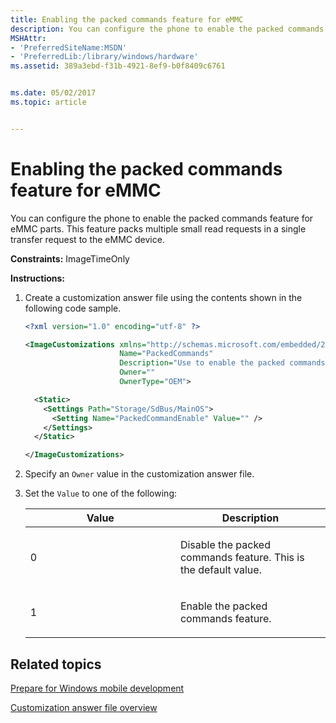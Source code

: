 ```yaml
---
title: Enabling the packed commands feature for eMMC
description: You can configure the phone to enable the packed commands feature for eMMC parts. This feature packs multiple small read requests in a single transfer request to the eMMC device.
MSHAttr:
- 'PreferredSiteName:MSDN'
- 'PreferredLib:/library/windows/hardware'
ms.assetid: 389a3ebd-f31b-4921-8ef9-b0f8409c6761


ms.date: 05/02/2017
ms.topic: article


---
```


# Enabling the packed commands feature for eMMC


You can configure the phone to enable the packed commands feature for eMMC parts. This feature packs multiple small read requests in a single transfer request to the eMMC device.

<a href="" id="constraints---imagetimeonly"></a>**Constraints:** ImageTimeOnly  

<a href="" id="instructions-"></a>**Instructions:**  
1.  Create a customization answer file using the contents shown in the following code sample.

    ```XML
    <?xml version="1.0" encoding="utf-8" ?>  

    <ImageCustomizations xmlns="http://schemas.microsoft.com/embedded/2004/10/ImageUpdate"  
                         Name="PackedCommands"  
                         Description="Use to enable the packed commands eMMC feature."  
                         Owner=""  
                         OwnerType="OEM"> 

      <Static>  
        <Settings Path="Storage/SdBus/MainOS">  
          <Setting Name="PackedCommandEnable" Value="" />   
        </Settings>  
      </Static>

    </ImageCustomizations>
    ```

2.  Specify an `Owner` value in the customization answer file.

3.  Set the `Value` to one of the following:

    <table>
    <colgroup>
    <col width="50%" />
    <col width="50%" />
    </colgroup>
    <thead>
    <tr class="header">
    <th>Value</th>
    <th>Description</th>
    </tr>
    </thead>
    <tbody>
    <tr class="odd">
    <td><p>0</p></td>
    <td><p>Disable the packed commands feature. This is the default value.</p></td>
    </tr>
    <tr class="even">
    <td><p>1</p></td>
    <td><p>Enable the packed commands feature.</p></td>
    </tr>
    </tbody>
    </table>

## Related topics

[Prepare for Windows mobile development](https://docs.microsoft.com/en-us/windows-hardware/manufacture/mobile/preparing-for-windows-mobile-development)

[Customization answer file overview](https://docs.microsoft.com/en-us/windows-hardware/customize/mobile/mcsf/customization-answer-file)
